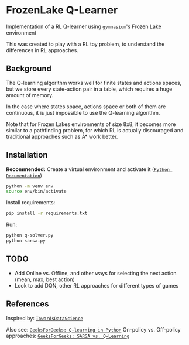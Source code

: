 # FrozenLake Q-Learner
Implementation of a RL Q-learner using `gymnasium`'s Frozen Lake environment

This was created to play with a RL toy problem, to understand the differences in RL approaches.

## Background
The Q-learning algorithm works well for finite states and actions spaces, but we store every state-action pair in a table, which requires a huge amount of memory.

In the case where states space, actions space or both of them are continuous, it is just impossible to use the Q-learning algorithm.

Note that for Frozen Lakes environments of size 8x8, it becomes more similar to a pathfinding problem, for which RL is actually discouraged and traditional approaches such as A* work better.

## Installation <a name="installation"></a>
**Recommended:** Create a virtual environment and activate it ([`Python Documentation`](https://packaging.python.org/en/latest/guides/installing-using-pip-and-virtual-environments/))

```bash
python -m venv env
source env/bin/activate
```

Install requirements:

```bash
pip install -r requirements.txt
```

Run:
```bash
python q-solver.py
python sarsa.py
```

## TODO

- Add Online vs. Offline, and other ways for selecting the next action (mean, max, best action)
- Look to add DQN, other RL approaches for different types of games

## References
Inspired by: [`TowardsDataScience`](https://towardsdatascience.com/q-learning-algorithm-from-explanation-to-implementation-cdbeda2ea187)

Also see: [`GeeksForGeeks: Q-learning in Python`](https://www.geeksforgeeks.org/q-learning-in-python/)
On-policy vs. Off-policy approaches: [`GeeksForGeeks: SARSA vs. Q-Learning`](https://www.geeksforgeeks.org/sarsa-reinforcement-learning/)

